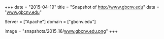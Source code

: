 
+++
date = "2015-04-19"
title = "Snapshot of http://www.gbcnv.edu"
data = "www.gbcnv.edu"

Server = ["Apache"]
domain = ["gbcnv.edu"]

  image = "snapshots/2015_16/www.gbcnv.edu.png"
+++
#
